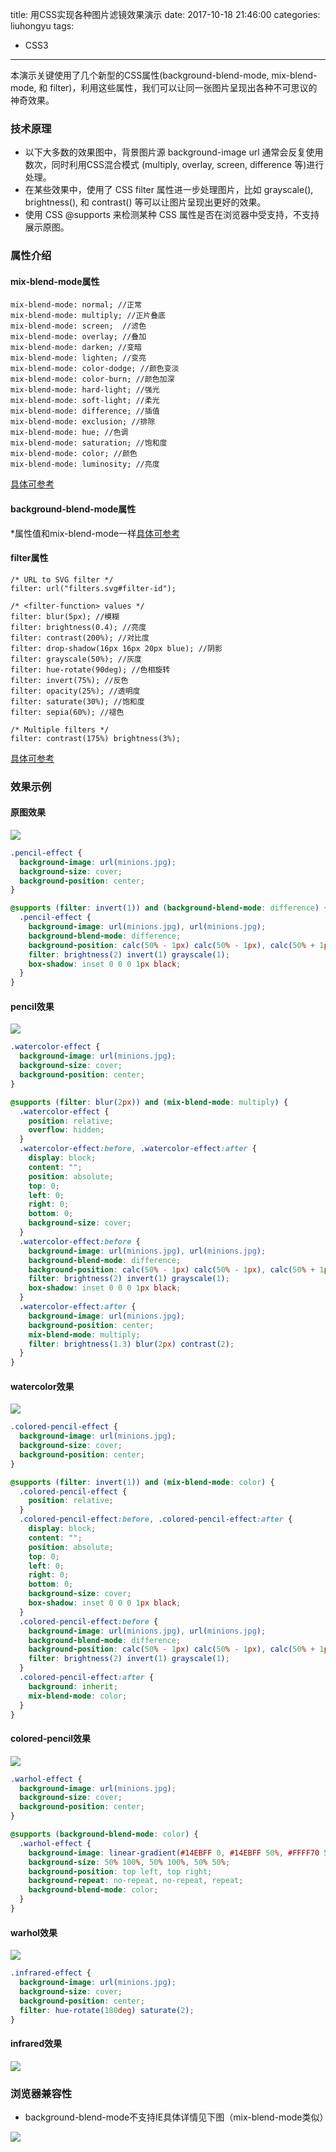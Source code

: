 title: 用CSS实现各种图片滤镜效果演示
date: 2017-10-18 21:46:00
categories: liuhongyu
tags: 
- CSS3
---

本演示关键使用了几个新型的CSS属性(background-blend-mode, mix-blend-mode, 和 filter)，利用这些属性，我们可以让同一张图片呈现出各种不可思议的神奇效果。

<!-- more -->

### 技术原理
* 以下大多数的效果图中，背景图片源 background-image url 通常会反复使用数次，同时利用CSS混合模式 (multiply, overlay, screen, difference 等)进行处理。
* 在某些效果中，使用了 CSS filter 属性进一步处理图片，比如 grayscale(), brightness(), 和 contrast() 等可以让图片呈现出更好的效果。
* 使用 CSS @supports 来检测某种 CSS 属性是否在浏览器中受支持，不支持展示原图。

### 属性介绍
#### mix-blend-mode属性
	mix-blend-mode: normal; //正常
	mix-blend-mode: multiply; //正片叠底
	mix-blend-mode: screen;  //滤色
	mix-blend-mode: overlay; //叠加
	mix-blend-mode: darken; //变暗
	mix-blend-mode: lighten; //变亮
	mix-blend-mode: color-dodge; //颜色变淡
	mix-blend-mode: color-burn; //颜色加深
	mix-blend-mode: hard-light; //强光
	mix-blend-mode: soft-light; //柔光
	mix-blend-mode: difference; //插值
	mix-blend-mode: exclusion; //排除
	mix-blend-mode: hue; //色调
	mix-blend-mode: saturation; //饱和度
	mix-blend-mode: color; //颜色
	mix-blend-mode: luminosity; //亮度

[具体可参考](https://developer.mozilla.org/en-US/docs/Web/CSS/mix-blend-mode)

#### background-blend-mode属性
*属性值和mix-blend-mode一样[具体可参考](https://developer.mozilla.org/en-US/docs/Web/CSS/background-blend-mode)

#### filter属性
	/* URL to SVG filter */
	filter: url("filters.svg#filter-id");

	/* <filter-function> values */
	filter: blur(5px); //模糊
	filter: brightness(0.4); //亮度
	filter: contrast(200%); //对比度
	filter: drop-shadow(16px 16px 20px blue); //阴影
	filter: grayscale(50%); //灰度
	filter: hue-rotate(90deg); //色相旋转
	filter: invert(75%); //反色
	filter: opacity(25%); //透明度
	filter: saturate(30%); //饱和度
	filter: sepia(60%); //褪色

	/* Multiple filters */
	filter: contrast(175%) brightness(3%);
[具体可参考](https://developer.mozilla.org/en-US/docs/Web/CSS/filter)

### 效果示例
#### 原图效果
![](http://p0.meituan.net/xgfe/5bdb72c861a17a9749cff76b099a356d212585.jpg)

```css
.pencil-effect {
  background-image: url(minions.jpg);
  background-size: cover;
  background-position: center;
}

@supports (filter: invert(1)) and (background-blend-mode: difference) {
  .pencil-effect {
    background-image: url(minions.jpg), url(minions.jpg);
    background-blend-mode: difference;
    background-position: calc(50% - 1px) calc(50% - 1px), calc(50% + 1px) calc(50% + 1px);
    filter: brightness(2) invert(1) grayscale(1);
    box-shadow: inset 0 0 0 1px black;
  }
}
```
#### pencil效果
![](http://p0.meituan.net/xgfe/4c64f176d177c77b4fb42d988015af19145095.jpg)

```css
.watercolor-effect {
  background-image: url(minions.jpg);
  background-size: cover;
  background-position: center;
}

@supports (filter: blur(2px)) and (mix-blend-mode: multiply) {
  .watercolor-effect {
    position: relative;
    overflow: hidden;
  }
  .watercolor-effect:before, .watercolor-effect:after {
    display: block;
    content: "";
    position: absolute;
    top: 0;
    left: 0;
    right: 0;
    bottom: 0;
    background-size: cover;
  }
  .watercolor-effect:before {
    background-image: url(minions.jpg), url(minions.jpg);
    background-blend-mode: difference;
    background-position: calc(50% - 1px) calc(50% - 1px), calc(50% + 1px) calc(50% + 1px);
    filter: brightness(2) invert(1) grayscale(1);
    box-shadow: inset 0 0 0 1px black;
  }
  .watercolor-effect:after {
    background-image: url(minions.jpg);
    background-position: center;
    mix-blend-mode: multiply;
    filter: brightness(1.3) blur(2px) contrast(2);
  }
}

```
#### watercolor效果
![](http://p1.meituan.net/xgfe/27a8948fbda95756722abcc5b7c8aba5227184.jpg)

```css
.colored-pencil-effect {
  background-image: url(minions.jpg);
  background-size: cover;
  background-position: center;
}

@supports (filter: invert(1)) and (mix-blend-mode: color) {
  .colored-pencil-effect {
    position: relative;
  }
  .colored-pencil-effect:before, .colored-pencil-effect:after {
    display: block;
    content: "";
    position: absolute;
    top: 0;
    left: 0;
    right: 0;
    bottom: 0;
    background-size: cover;
    box-shadow: inset 0 0 0 1px black;
  }
  .colored-pencil-effect:before {
    background-image: url(minions.jpg), url(minions.jpg);
    background-blend-mode: difference;
    background-position: calc(50% - 1px) calc(50% - 1px), calc(50% + 1px) calc(50% + 1px);
    filter: brightness(2) invert(1) grayscale(1);
  }
  .colored-pencil-effect:after {
    background: inherit;
    mix-blend-mode: color;
  }
}

```
#### colored-pencil效果
![](http://p0.meituan.net/xgfe/50e1cef7923d032a304a90c078bdbbba86681.jpg)

```css
.warhol-effect {
  background-image: url(minions.jpg);
  background-size: cover;
  background-position: center;
}

@supports (background-blend-mode: color) {
  .warhol-effect {
    background-image: linear-gradient(#14EBFF 0, #14EBFF 50%, #FFFF70 50%, #FFFF70 100%), linear-gradient(#FF85DA 0, #FF85DA 50%, #AAA 50%, #AAA 100%), url(minions.jpg);
    background-size: 50% 100%, 50% 100%, 50% 50%;
    background-position: top left, top right;
    background-repeat: no-repeat, no-repeat, repeat;
    background-blend-mode: color;
  }
}
```
#### warhol效果
![](http://p1.meituan.net/xgfe/c3f854448e4e29a81747f6f2cc27426a90904.jpg)

```css
.infrared-effect {
  background-image: url(minions.jpg);
  background-size: cover;
  background-position: center;
  filter: hue-rotate(180deg) saturate(2);
}
```
#### infrared效果
![](http://p1.meituan.net/xgfe/c0b7f1e52f4e11a4a55bad3ba1157f6f69507.jpg)

### 浏览器兼容性
* background-blend-mode不支持IE具体详情见下图（mix-blend-mode类似）

![](http://p1.meituan.net/xgfe/02a2dec38a572e4175a74533c2589854308285.jpg)



